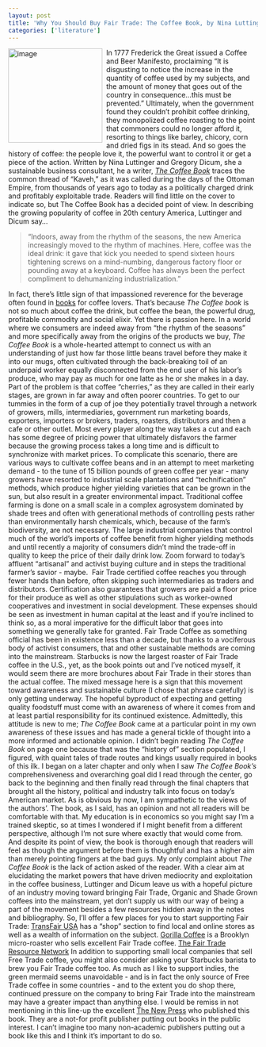 ```yaml
---
layout: post
title: 'Why You Should Buy Fair Trade: The Coffee Book, by Nina Luttinger and Gregory Dicum'
categories: ['literature']
---
```

<a href="http://www.amazon.com/gp/redirect.html%3FASIN=1595580603%26tag=bookenompolic-20%26lcode=xm2%26cID=2025%26ccmID=165953%26location=/o/ASIN/1595580603%253FSubscriptionId=02ZH6J1W0649DTNS6002"><img src="http://chekhovsmistress.com/images/uploads/1317.cover.jpg" alt="image" width="190" height="190" style="border: 0;float:left;padding:0 8px 0 0" /></a> In 1777 Frederick the Great issued a Coffee and Beer Manifesto, proclaiming &#8220;It is disgusting to notice the increase in the quantity of coffee used by my subjects, and the amount of money that goes out of the country in consequence...this must be prevented.&#8221; Ultimately, when the government found they couldn&#8217;t prohibit coffee drinking, they monopolized coffee roasting to the point that commoners could no longer afford it, resorting to things like barley, chicory, corn and dried figs in its stead. And so goes the history of coffee: the people love it, the powerful want to control it or get a piece of the action.
Written by Nina Luttinger and Gregory Dicum, she a sustainable business consultant, he a writer, <a href="http://www.amazon.com/gp/redirect.html%3FASIN=1595580603%26tag=bookenompolic-20%26lcode=xm2%26cID=2025%26ccmID=165953%26location=/o/ASIN/1595580603%253FSubscriptionId=02ZH6J1W0649DTNS6002"><em>The Coffee Book</em></a> traces the common thread of &#8220;Kaveh,&#8221; as it was called during the days of the Ottoman Empire, from thousands of years ago to today as a politically charged drink and profitably exploitable trade. Readers will find little on the cover to indicate so, but The Coffee Book has a decided point of view. In describing the growing popularity of coffee in 20th century America, Luttinger and Dicum say&#8230;
<blockquote>&#8220;Indoors, away from the rhythm of the seasons, the new America increasingly moved to the rhythm of machines. Here, coffee was the ideal drink: it gave that kick you needed to spend sixteen hours tightening screws on a mind-numbing, dangerous factory floor or pounding away at a keyboard. Coffee has always been the perfect compliment to dehumanizing industrialization.&#8221;
<br />
</blockquote>
In fact, there&#8217;s little sign of that impassioned reverence for the beverage often found in <a href="http://jimseven.com/?p=228" title="books">books</a> for coffee lovers. That&#8217;s because <em>The Coffee book</em> is not so much about coffee the drink, but coffee the bean, the powerful drug, profitable commodity and social elixir.
Yet there is passion here. In a world where we consumers are indeed away from &#8220;the rhythm of the seasons&#8221; and more specifically away from the origins of the products we buy, <em>The Coffee Book</em> is a whole-hearted attempt to connect us with an understanding of just how far those little beans travel before they make it into our mugs, often cultivated through the back-breaking toil of an underpaid worker equally disconnected from the end user of his labor&#8217;s produce, who may pay as much for one latte as he or she makes in a day.
Part of the problem is that coffee &#8220;cherries,&#8221; as they are called in their early stages, are grown in far away and often poorer countries. To get to our tummies in the form of a cup of joe they potentially travel through a network of growers, mills, intermediaries, government run marketing boards, exporters, importers or brokers, traders, roasters, distributors and then a cafe or other outlet. Most every player along the way takes a cut and each has some degree of pricing power that ultimately disfavors the farmer because the growing process takes a long time and is difficult to synchronize with market prices.
To complicate this scenario, there are various ways to cultivate coffee beans and in an attempt to meet marketing demand - to the tune of 15 billion pounds of green coffee per year - many growers have resorted to industrial scale plantations and &#8220;technification&#8221; methods, which produce higher yielding varieties that can be grown in the sun, but also result in a greater environmental impact. Traditional coffee farming is done on a small scale in a complex agrosystem dominated by shade trees and often with generational methods of controlling pests rather than environmentally harsh chemicals, which, because of the farm&#8217;s biodiversity, are not necessary.
The large industrial companies that control much of the world&#8217;s imports of coffee benefit from higher yielding methods and until recently a majority of consumers didn&#8217;t mind the trade-off in quality to keep the price of their daily drink low. Zoom forward to today&#8217;s affluent &#8220;artisanal&#8221; and activist buying culture and in steps the traditional farmer&#8217;s savior - maybe.&nbsp;
Fair Trade certified coffee reaches you through fewer hands than before, often skipping such intermediaries as traders and distributors. Certification also guarantees that growers are paid a floor price for their produce as well as other stipulations such as worker-owned cooperatives and investment in social development. These expenses should be seen as investment in human capital at the least and if you&#8217;re inclined to think so, as a moral imperative for the difficult labor that goes into something we generally take for granted.
Fair Trade Coffee as something official has been in existence less than a decade, but thanks to a vociferous body of activist consumers, that and other sustainable methods are coming into the mainstream. Starbucks is now the largest roaster of Fair Trade coffee in the U.S., yet, as the book points out and I&#8217;ve noticed myself, it would seem there are more brochures about Fair Trade in their stores than the actual coffee. The mixed message here is a sign that this movement toward awareness and sustainable culture (I chose that phrase carefully) is only getting underway.
The hopeful byproduct of expecting and getting quality foodstuff must come with an awareness of where it comes from and at least partial responsibility for its continued existence. Admittedly, this attitude is new to me; <em>The Coffee Book</em> came at a particular point in my own awareness of these issues and has made a general tickle of thought into a more informed and actionable opinion.
I didn&#8217;t begin reading <em>The Coffee Book</em> on page one because that was the &#8220;history of&#8221; section populated, I figured, with quaint tales of trade routes and kings usually required in books of this ilk. I began on a later chapter and only when I saw <em>The Coffee Book&#8217;s</em> comprehensiveness and overarching goal did I read through the center, go back to the beginning and then finally read through the final chapters that brought all the history, political and industry talk into focus on today&#8217;s American market.
As is obvious by now, I am sympathetic to the views of the authors&#8217;. The book, as I said, has an opinion and not all readers will be comfortable with that. My education is in economics so you might say I&#8217;m a trained skeptic, so at times I wondered if I might benefit from a different perspective, although I&#8217;m not sure where exactly that would come from. And despite its point of view, the book is thorough enough that readers will feel as though the argument before them is thoughtful and has a higher aim than merely pointing fingers at the bad guys.
My only complaint about <em>The Coffee Book </em>is the lack of action asked of the reader. With a clear aim at elucidating the market powers that have driven mediocrity and exploitation in the coffee business, Luttinger and Dicum leave us with a hopeful picture of an industry moving toward bringing Fair Trade, Organic and Shade Grown coffees into the mainstream, yet don&#8217;t supply us with our way of being a part of the movement besides a few resources hidden away in the notes and bibliography.
So, I&#8217;ll offer a few places for you to start supporting Fair Trade:
<a href="http://www.transfairusa.org/" title="http://www.transfairusa.org/">TransFair USA</a> has a &#8220;shop&#8221; section to find local and online stores as well as a wealth of information on the subject.
<a href="http://www.gorillacoffee.com/" title="http://www.gorillacoffee.com/">Gorilla Coffee</a> is a Brooklyn micro-roaster who sells excellent Fair Trade coffee.
<a href="http://www.fairtraderesource.org/resources/index.html" title="http://www.fairtraderesource.org/resources/index.html">The Fair Trade Resource Network</a>
In addition to supporting small local companies that sell Free Trade coffee, you might also consider asking your Starbucks barista to brew you Fair Trade coffee too. As much as I like to support indies, the green mermaid seems unavoidable  - and is in fact the only source of Free Trade coffee in some countries - and to the extent you do shop there, continued pressure on the company to bring Fair Trade into the mainstream may have a greater impact than anything else.
I would be remiss in not mentioning in this line-up the excellent <a href="http://thenewpress.com/" title="The New Press">The New Press</a> who published this book. They are a not-for profit publisher putting out books in the public interest. I can&#8217;t imagine too many non-academic publishers putting out a book like this and I think it&#8217;s important to do so.

